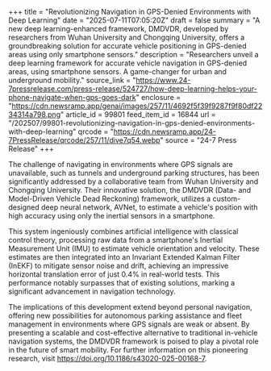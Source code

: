 +++
title = "Revolutionizing Navigation in GPS-Denied Environments with Deep Learning"
date = "2025-07-11T07:05:20Z"
draft = false
summary = "A new deep learning-enhanced framework, DMDVDR, developed by researchers from Wuhan University and Chongqing University, offers a groundbreaking solution for accurate vehicle positioning in GPS-denied areas using only smartphone sensors."
description = "Researchers unveil a deep learning framework for accurate vehicle navigation in GPS-denied areas, using smartphone sensors. A game-changer for urban and underground mobility."
source_link = "https://www.24-7pressrelease.com/press-release/524727/how-deep-learning-helps-your-phone-navigate-when-gps-goes-dark"
enclosure = "https://cdn.newsramp.app/genai/images/257/11/4692f5f39f9287f9f80df2234314a798.png"
article_id = 99801
feed_item_id = 16844
url = "/202507/99801-revolutionizing-navigation-in-gps-denied-environments-with-deep-learning"
qrcode = "https://cdn.newsramp.app/24-7PressRelease/qrcode/257/11/dive7q54.webp"
source = "24-7 Press Release"
+++

<p>The challenge of navigating in environments where GPS signals are unavailable, such as tunnels and underground parking structures, has been significantly addressed by a collaborative team from Wuhan University and Chongqing University. Their innovative solution, the DMDVDR (Data- and Model-Driven Vehicle Dead Reckoning) framework, utilizes a custom-designed deep neural network, AVNet, to estimate a vehicle's position with high accuracy using only the inertial sensors in a smartphone.</p><p>This system ingeniously combines artificial intelligence with classical control theory, processing raw data from a smartphone's Inertial Measurement Unit (IMU) to estimate vehicle orientation and velocity. These estimates are then integrated into an Invariant Extended Kalman Filter (InEKF) to mitigate sensor noise and drift, achieving an impressive horizontal translation error of just 0.4% in real-world tests. This performance notably surpasses that of existing solutions, marking a significant advancement in navigation technology.</p><p>The implications of this development extend beyond personal navigation, offering new possibilities for autonomous parking assistance and fleet management in environments where GPS signals are weak or absent. By presenting a scalable and cost-effective alternative to traditional in-vehicle navigation systems, the DMDVDR framework is poised to play a pivotal role in the future of smart mobility. For further information on this pioneering research, visit <a href='https://doi.org/10.1186/s43020-025-00168-7' rel='nofollow' target='_blank'>https://doi.org/10.1186/s43020-025-00168-7</a>.</p>